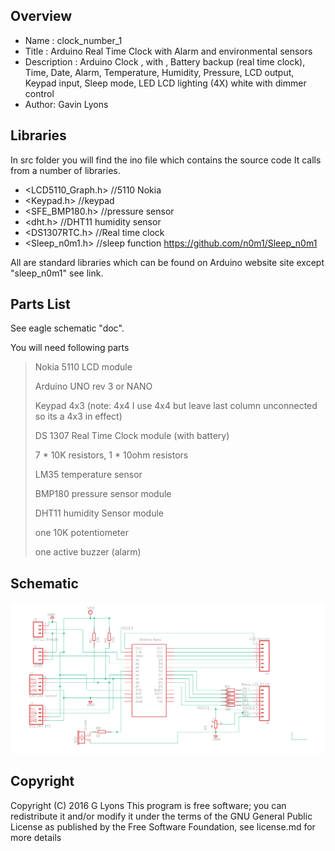 Overview
--------------------
* Name : clock_number_1
* Title : Arduino Real Time Clock with Alarm and environmental sensors
* Description : Arduino Clock , with , Battery backup (real time clock), Time, Date, Alarm, Temperature, Humidity, Pressure, LCD output, Keypad input, Sleep mode, LED LCD lighting (4X) white with dimmer control
* Author: Gavin Lyons

Libraries
------------------------

In src folder you will find the ino file which contains the source code 
It calls from a number of libraries.

* <LCD5110_Graph.h> //5110 Nokia
* <Keypad.h> //keypad
* <SFE_BMP180.h> //pressure sensor
* <dht.h> //DHT11 humidity sensor
* <DS1307RTC.h> //Real time clock
* <Sleep_n0m1.h> //sleep function https://github.com/n0m1/Sleep_n0m1

All are standard libraries which can be found on Arduino website site except "sleep_n0m1" see link.

Parts List
------------------------------
See eagle schematic "doc". 

You will need following parts

>Nokia 5110 LCD module
>
>Arduino UNO rev 3 or NANO
>
>Keypad 4x3 (note: 4x4 I use 4x4 but leave last column unconnected so its a 4x3 in effect)
>
>DS 1307 Real Time Clock module (with battery)
>
>7 * 10K resistors, 1 * 10ohm resistors
>
>LM35 temperature sensor
>
>BMP180 pressure sensor module
>
>DHT11 humidity Sensor module
>
>one 10K potentiometer 
>
>one active buzzer (alarm)
>


Schematic
---------------------------

![ScreenShot schematic](https://github.com/gavinlyonsrepo/Arduino_Clock_1/blob/master/doc/eagle/clock1.png)

Copyright
-------------------------------

Copyright (C) 2016 G Lyons This program is free software; you can redistribute it and/or modify it under the terms of the GNU General Public License as published by the Free Software Foundation, see license.md for more details
